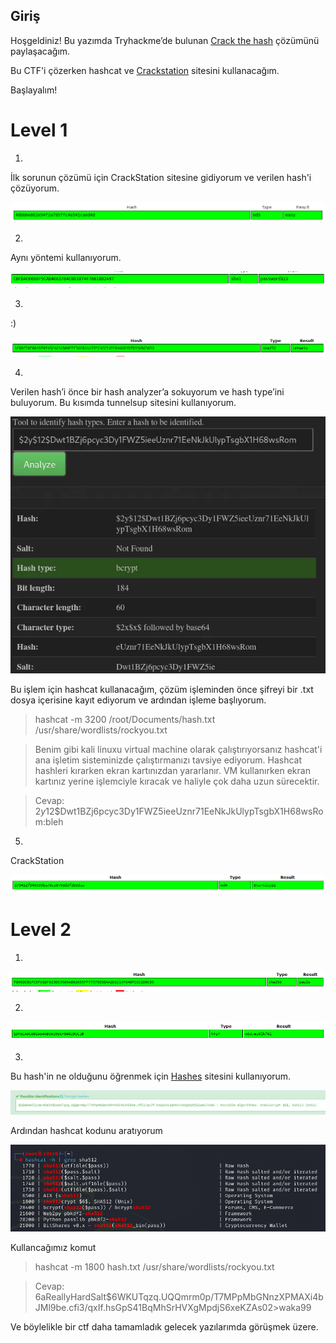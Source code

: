 ## Giriş

Hoşgeldiniz! Bu yazımda Tryhackme’de bulunan <a href="https://tryhackme.com/room/crackthehash">Crack the hash</a> çözümünü paylaşacağım.

Bu CTF'i çözerken hashcat ve [Crackstation](https://crackstation.net/) sitesini kullanacağım.

Başlayalım!

# Level 1

1.
İlk sorunun çözümü için CrackStation sitesine gidiyorum ve verilen hash'i çözüyorum.

![](https://github.com/umutsaglam/CTF-Writeups/blob/main/TryHackMe/Crack_the_hash/images/a1.png?raw=true)

2.
Aynı yöntemi kullanıyorum.

![](https://github.com/umutsaglam/CTF-Writeups/blob/main/TryHackMe/Crack_the_hash/images/a2.png?raw=true)

3.
:)

![](https://github.com/umutsaglam/CTF-Writeups/blob/main/TryHackMe/Crack_the_hash/images/a3.png?raw=true)

4.
Verilen hash’i önce bir hash analyzer’a sokuyorum ve hash type’ini buluyorum. Bu kısımda tunnelsup sitesini kullanıyorum.

![](https://github.com/umutsaglam/CTF-Writeups/blob/main/TryHackMe/Crack_the_hash/images/a4.png?raw=true)

Bu işlem için hashcat kullanacağım, çözüm işleminden önce şifreyi bir .txt dosya içerisine kayıt ediyorum ve ardından işleme başlıyorum.

>hashcat -m 3200 /root/Documents/hash.txt /usr/share/wordlists/rockyou.txt

>Benim gibi kali linuxu virtual machine olarak çalıştırıyorsanız hashcat'i ana işletim sisteminizde çalıştırmanızı tavsiye ediyorum. Hashcat hashleri kırarken ekran kartınızdan yararlanır. VM kullanırken ekran kartınız yerine işlemciyle kıracak ve haliyle çok daha uzun sürecektir.

>Cevap: $2y$12$Dwt1BZj6pcyc3Dy1FWZ5ieeUznr71EeNkJkUlypTsgbX1H68wsRom:bleh


5.
CrackStation

![](https://github.com/umutsaglam/CTF-Writeups/blob/main/TryHackMe/Crack_the_hash/images/a6.png?raw=true)

# Level 2

1.
![](https://github.com/umutsaglam/CTF-Writeups/blob/main/TryHackMe/Crack_the_hash/images/a7.png?raw=true)

2.
![](https://github.com/umutsaglam/CTF-Writeups/blob/main/TryHackMe/Crack_the_hash/images/a8.png?raw=true)

3.
Bu hash'in ne olduğunu öğrenmek için [Hashes](https://hashes.com/en/tools/hash_identifier) sitesini kullanıyorum.

![](https://github.com/umutsaglam/CTF-Writeups/blob/main/TryHackMe/Crack_the_hash/images/a9.png?raw=true)

Ardından hashcat kodunu aratıyorum

![](https://github.com/umutsaglam/CTF-Writeups/blob/main/TryHackMe/Crack_the_hash/images/a10.png?raw=true)

Kullancağımız komut
> hashcat -m 1800 hash.txt /usr/share/wordlists/rockyou.txt


> Cevap: $6$aReallyHardSalt$6WKUTqzq.UQQmrm0p/T7MPpMbGNnzXPMAXi4bJMl9be.cfi3/qxIf.hsGpS41BqMhSrHVXgMpdjS6xeKZAs02>waka99


Ve böylelikle bir ctf daha tamamladık gelecek yazılarımda görüşmek üzere.




